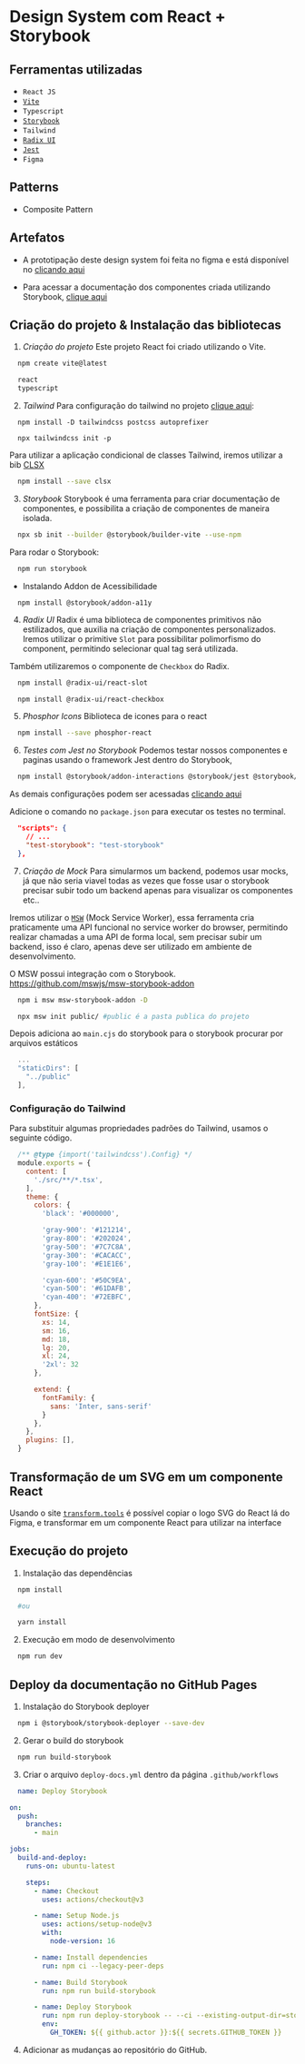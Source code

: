 # Design System com React + Storybook

## Ferramentas utilizadas
- `React JS`
- [`Vite`](https://vitejs.dev/)
- `Typescript`
- [`Storybook`](https://storybook.js.org/docs/react/get-started/install)
- `Tailwind`
- [`Radix UI`](https://www.radix-ui.com/)
- [`Jest`](https://jestjs.io/pt-BR/)
- `Figma`

## Patterns
- Composite Pattern

## Artefatos
- A prototipação deste design system foi feita no figma e está disponível no [clicando aqui](https://www.figma.com/file/vVms0ZskRIU6yfCfIvKKF1/Ignite-Lab-Design-System)

- Para acessar a documentação dos componentes criada utilizando Storybook, [clique aqui](https://bonassa.github.io/design-system-ignite-lab/)

## Criação do projeto & Instalação das bibliotecas

1. *Criação do projeto*
Este projeto React foi criado utilizando o Vite.
``` bash
  npm create vite@latest

  react
  typescript
```

2. *Tailwind*
Para configuração do tailwind no projeto [clique aqui](https://tailwindcss.com/docs/guides/vite):
```
  npm install -D tailwindcss postcss autoprefixer

  npx tailwindcss init -p
```

Para utilizar a aplicação condicional de classes Tailwind, iremos utilizar a bib [CLSX](https://www.npmjs.com/package/clsx)
``` bash
  npm install --save clsx
```

3. *Storybook*
Storybook é uma ferramenta para criar documentação de componentes, e possibilita a criação de componentes de maneira isolada.
``` bash
  npx sb init --builder @storybook/builder-vite --use-npm
```

Para rodar o Storybook:
``` bash
  npm run storybook
```

- Instalando Addon de Acessibilidade
```
  npm install @storybook/addon-a11y
```

4. *Radix UI*
Radix é uma biblioteca de componentes primitivos não estilizados, que auxilia na criação de componentes personalizados.
Iremos utilizar o primitive `Slot` para possibilitar polimorfismo do component, permitindo selecionar qual tag será utilizada.

Também utilizaremos o componente de `Checkbox` do Radix.
``` bash
  npm install @radix-ui/react-slot

  npm install @radix-ui/react-checkbox
```

5. *Phosphor Icons*
Biblioteca de icones para o react
``` bash
  npm install --save phosphor-react
```

6. *Testes com Jest no Storybook*
Podemos testar nossos componentes e paginas usando o framework Jest dentro do Storybook,
``` bash
  npm install @storybook/addon-interactions @storybook/jest @storybook/testing-library @storybook/test-runner -D
```

As demais configurações podem ser acessadas [clicando aqui](https://storybook.js.org/addons/@storybook/addon-interactions)

Adicione o comando no `package.json` para executar os testes no terminal.
```json
  "scripts": {
    // ...
    "test-storybook": "test-storybook"
  },
``` 

7. *Criação de Mock*
Para simularmos um backend, podemos usar mocks, já que não seria viavel todas as vezes que fosse usar o storybook precisar subir todo um backend apenas para visualizar os componentes etc..

Iremos utilizar o [`MSW`](https://mswjs.io/) (Mock Service Worker), essa ferramenta cria praticamente uma API funcional no service worker do browser, permitindo realizar chamadas a uma API de forma local, sem precisar subir um backend, isso é claro, apenas deve ser utilizado em ambiente de desenvolvimento.

O MSW possui integração com o Storybook. https://github.com/mswjs/msw-storybook-addon
```bash
  npm i msw msw-storybook-addon -D

  npx msw init public/ #public é a pasta publica do projeto
```

Depois adiciona ao `main.cjs` do storybook para o storybook procurar por arquivos estáticos
```cjs
  ...
  "staticDirs": [
    "../public"
  ],
```

### Configuração do Tailwind
Para substituir algumas propriedades padrões do Tailwind, usamos o seguinte código.
```cjs title=tailwind.config.cjs
  /** @type {import('tailwindcss').Config} */
  module.exports = {
    content: [
      './src/**/*.tsx',
    ],
    theme: {
      colors: {
        'black': '#000000',

        'gray-900': '#121214',
        'gray-800': '#202024',
        'gray-500': '#7C7C8A',
        'gray-300': '#CACACC',
        'gray-100': '#E1E1E6',

        'cyan-600': '#50C9EA',
        'cyan-500': '#61DAFB',
        'cyan-400': '#72EBFC',
      },
      fontSize: {
        xs: 14,
        sm: 16,
        md: 18,
        lg: 20,
        xl: 24,
        '2xl': 32
      },

      extend: {
        fontFamily: {
          sans: 'Inter, sans-serif'
        }
      },
    },
    plugins: [],
  }
```

## Transformação de um SVG em um componente React
Usando o site [`transform.tools`](https://transform.tools/) é possível copiar o logo SVG do React lá do Figma, e transformar em um componente React para utilizar na interface

## Execução do projeto
1. Instalação das dependências
``` bash
  npm install

  #ou

  yarn install
```

2. Execução em modo de desenvolvimento
``` bash
  npm run dev
```

## Deploy da documentação no GitHub Pages
1. Instalação do Storybook deployer
``` bash
  npm i @storybook/storybook-deployer --save-dev
```

2. Gerar o build do storybook
``` bash
  npm run build-storybook
```

3. Criar o arquivo `deploy-docs.yml` dentro da página `.github/workflows`
```yml
  name: Deploy Storybook

on:
  push:
    branches:
      - main

jobs:
  build-and-deploy:
    runs-on: ubuntu-latest

    steps:
      - name: Checkout
        uses: actions/checkout@v3

      - name: Setup Node.js
        uses: actions/setup-node@v3
        with:
          node-version: 16

      - name: Install dependencies
        run: npm ci --legacy-peer-deps

      - name: Build Storybook
        run: npm run build-storybook

      - name: Deploy Storybook
        run: npm run deploy-storybook -- --ci --existing-output-dir=storybook-static
        env:
          GH_TOKEN: ${{ github.actor }}:${{ secrets.GITHUB_TOKEN }}
```

4. Adicionar as mudanças ao repositório do GitHub.